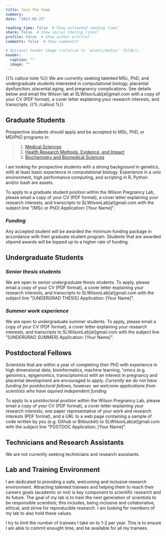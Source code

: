 ```yaml
---
title: Join the team
summary:
date: "2022-03-23"

reading_time: false  # Show estimated reading time?
share: false  # Show social sharing links?
profile: false  # Show author profile?
comments: false  # Show comments?

# Optional header image (relative to `assets/media/` folder).
header:
  caption: ""
  image: ""
---
```


{{% callout note %}}
We are currently seeking talented MSc, PhD, and undergraduate students interested in computational biology, placental dysfunction, placental aging, and pregnancy complications.
See details below and email the Wilson lab at SLWilsonLab[at]gmail.com with a copy of your CV (PDF format), a cover letter explaining your research interests, and transcripts.
{{% /callout %}}

## **Graduate Students**

Prospective students should apply and be accepted to MSc, PhD, or MD/PhD programs in:

> 1. [Medical Sciences](https://gs.mcmaster.ca/program/medical-sciences/)
> 2. [Health Research Methods, Evidence, and Impact](https://hei.mcmaster.ca/education)
> 3. [Biochemistry and Biomedical Sciences](https://gs.mcmaster.ca/program/biochemistry-and-biomedical-sciences/)

I am looking for prospective students with a strong background in genetics, with at least basic experience in computational biology.
Experience in a unix environment, high performance computing, and scripting in R, Python and/or bash are assets. 

To apply to a graduate student position within the Wilson Pregnancy Lab, please email a copy of your CV (PDF format), a cover letter explaining your research interests, and transcripts to SLWilsonLab[at]gmail.com with the subject line "[MSc or PhD] Application: [Your Name]".

### *Funding*

Any accepted student will be awarded the minimum funding package in accordance with their graduate student program. Students that are awarded stipend awards will be topped up to a higher rate of funding.

## **Undergraduate Students**

### *Senior thesis students*
We are open to senior undergraduate thesis students. To apply, please email a copy of your CV (PDF format), a cover letter explaining your research interests, and transcripts to SLWilsonLab[at]gmail.com with the subject line "[UNDERGRAD THESIS] Application: [Your Name]".

### *Summer work experience*
We are open to undergraduate summer students. To apply, please email a copy of your CV (PDF format), a cover letter explaining your research interests, and transcripts to SLWilsonLab[at]gmail.com with the subject line "[UNDERGRAD SUMMER] Application: [Your Name]".

## **Postdoctoral Fellows**

Scientists that are within a year of completing their PhD with experience in high dimensional data, bioinformatics, machine learning, 'omics (e.g. genomics, epigenomics, transciptomics) with an interest in pregnancy and placental development are encouraged to apply. *Currently we do not have funding for postdoctoral fellows, however, we welcome applications from scientists who have aquired independent funding*

To apply to a postdoctoral position within the Wilson Pregnancy Lab, please email a copy of your CV (PDF format), a cover letter explaining your research interests, one paper representative of your work and research interests (PDF format), and a URL to a web page containing a sample of code written by you (e.g. Github or Bitbucket) to SLWilsonLab[at]gmail.com with the subject line "POSTDOC Application: [Your Name]".

## **Technicians and Research Assistants**
We are not currently seeking technicians and research assistants.

## **Lab and Training Environment**
I am dedicated to providing a safe, welcoming and inclusive research environment. Attracting talented trainees and helping them to reach their careers goals (academic or not) is key component to scientific research and its future. The goal of my lab is to train the next generation of scientists to be responsible scientists; this includes, being inclusive and collaborative, ethical, and strive for reproducible research. I am looking for members of my lab to also hold these values. 

I try to limit the number of trainees I take on to 1-2 per year. This is to ensure I am able to commit enought time, and be available for all my trainees. 




